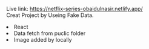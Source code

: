 Live link: https://netflix-series-obaidulnasir.netlify.app/
<br> Creat Project by Useing Fake Data.
<li>React</li>
<li>Data fetch from puclic folder</li>
<li>Image added by locally</li>
